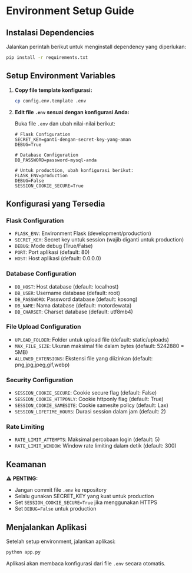 # Environment Setup Guide

## Instalasi Dependencies

Jalankan perintah berikut untuk menginstall dependency yang diperlukan:

```bash
pip install -r requirements.txt
```

## Setup Environment Variables

1. **Copy file template konfigurasi:**
   ```bash
   cp config.env.template .env
   ```

2. **Edit file `.env` sesuai dengan konfigurasi Anda:**
   
   Buka file `.env` dan ubah nilai-nilai berikut:

   ```env
   # Flask Configuration
   SECRET_KEY=ganti-dengan-secret-key-yang-aman
   DEBUG=True
   
   # Database Configuration
   DB_PASSWORD=password-mysql-anda
   
   # Untuk production, ubah konfigurasi berikut:
   FLASK_ENV=production
   DEBUG=False
   SESSION_COOKIE_SECURE=True
   ```

## Konfigurasi yang Tersedia

### Flask Configuration
- `FLASK_ENV`: Environment Flask (development/production)
- `SECRET_KEY`: Secret key untuk session (wajib diganti untuk production)
- `DEBUG`: Mode debug (True/False)
- `PORT`: Port aplikasi (default: 80)
- `HOST`: Host aplikasi (default: 0.0.0.0)

### Database Configuration
- `DB_HOST`: Host database (default: localhost)
- `DB_USER`: Username database (default: root)
- `DB_PASSWORD`: Password database (default: kosong)
- `DB_NAME`: Nama database (default: motordewata)
- `DB_CHARSET`: Charset database (default: utf8mb4)

### File Upload Configuration
- `UPLOAD_FOLDER`: Folder untuk upload file (default: static/uploads)
- `MAX_FILE_SIZE`: Ukuran maksimal file dalam bytes (default: 5242880 = 5MB)
- `ALLOWED_EXTENSIONS`: Ekstensi file yang diizinkan (default: png,jpg,jpeg,gif,webp)

### Security Configuration
- `SESSION_COOKIE_SECURE`: Cookie secure flag (default: False)
- `SESSION_COOKIE_HTTPONLY`: Cookie httponly flag (default: True)
- `SESSION_COOKIE_SAMESITE`: Cookie samesite policy (default: Lax)
- `SESSION_LIFETIME_HOURS`: Durasi session dalam jam (default: 2)

### Rate Limiting
- `RATE_LIMIT_ATTEMPTS`: Maksimal percobaan login (default: 5)
- `RATE_LIMIT_WINDOW`: Window rate limiting dalam detik (default: 300)

## Keamanan

⚠️ **PENTING:**
- Jangan commit file `.env` ke repository
- Selalu gunakan SECRET_KEY yang kuat untuk production
- Set `SESSION_COOKIE_SECURE=True` jika menggunakan HTTPS
- Set `DEBUG=False` untuk production

## Menjalankan Aplikasi

Setelah setup environment, jalankan aplikasi:

```bash
python app.py
```

Aplikasi akan membaca konfigurasi dari file `.env` secara otomatis. 